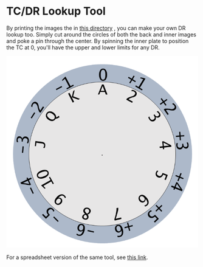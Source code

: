 # TC/DR Lookup Tool

By printing the images the in 
[this directory](https://github.com/DeckofAdventures/TheGame/tree/main/1_Mechanics/Circlular_TC-DR_Tool)
, you can make your own DR lookup too. Simply cut around the circles of both the back
  and inner images and poke a pin through the center. By spinning the inner plate to
  position the TC at 0, you'll have the upper and lower limits for any DR.

![Tool](./1_Assembled.PNG)

For a spreadsheet version of the same tool, see [this link](https://docs.google.com/spreadsheets/d/1diVpp0g3hydUSgXpEy2Snby42OAUWhZ9lvJsiKR71vM/edit?usp=sharing).
